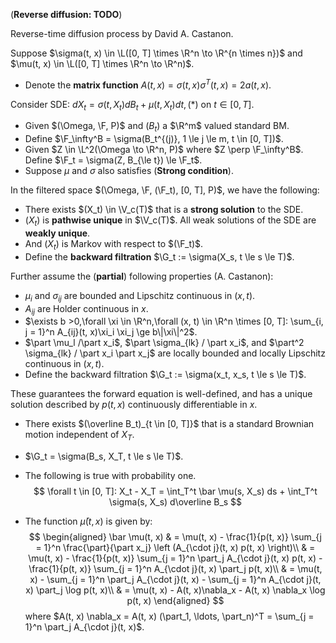 (**Reverse diffusion: TODO**)

Reverse-time diffusion process by David A. Castanon.

Suppose $\sigma(t, x) \in \L([0, T] \times \R^n \to \R^{n \times n})$ and $\mu(t, x) \in \L([0, T] \times \R^n \to \R^n)$.

- Denote the **matrix function** $A(t, x) = \sigma(t, x) \sigma^T(t, x) = 2a(t, x)$.

Consider SDE: $dX_t = \sigma(t, X_t) dB_t + \mu(t, X_t)dt, (*)$ on $t \in [0, T]$.

- Given $(\Omega, \F, P)$ and $(B_t)$ a $\R^m$ valued standard BM.
- Define $\F_\infty^B = \sigma(B_t^{(j)}, 1 \le j \le m, t \in [0, T])$.
- Given $Z \in \L^2(\Omega \to \R^n, P)$ where $Z \perp \F_\infty^B$. Define $\F_t = \sigma(Z, B_{\le t}) \le \F_t$.
- Suppose $\mu$ and $\sigma$ also satisfies (**Strong condition**).

In the filtered space $(\Omega, \F, (\F_t), [0, T], P)$, we have the following:

- There exists $(X_t) \in \V_c(T)$ that is a **strong solution** to the SDE.
- $(X_t)$ is **pathwise unique** in $\V_c(T)$. All weak solutions of the SDE are **weakly unique**.
- And $(X_t)$ is Markov with respect to $(\F_t)$.
- Define the **backward filtration** $\G_t := \sigma(X_s, t \le s \le T)$.

Further assume the (**partial**) following properties (A. Castanon):

- $\mu_i$ and $\sigma_{ij}$ are bounded and Lipschitz continuous in $(x, t)$.
- $A_{ij}$ are Holder continuous in $x$.
- $\exists b >0,\forall \xi \in \R^n,\forall (x, t) \in \R^n \times [0, T]: \sum_{i, j = 1}^n A_{ij}(t, x)\xi_i \xi_j \ge b\|\xi\|^2$.
- $\part \mu_l /\part x_i$, $\part \sigma_{lk} / \part x_i$, and $\part^2 \sigma_{lk} / \part x_i \part x_j$ are locally bounded and locally Lipschitz continuous in $(x, t)$.
- Define the backward filtration $\G_t := \sigma(x_t, x_s, t \le s \le T)$.

These guarantees the forward equation is well-defined, and has a unique solution described by $p(t, x)$ continuously differentiable in $x$.

- There exists $(\overline B_t)_{t \in [0, T]}$ that is a standard Brownian motion independent of $X_T$.

- $\G_t = \sigma(B_s, X_T, t \le s \le T)$.

- The following is true with probability one.
  $$
  \forall t \in [0, T]: X_t - X_T = \int_T^t \bar \mu(s, X_s) ds + \int_T^t \sigma(s, X_s) d\overline B_s
  $$

- The function $\bar \mu(t, x)$ is given by:
  $$
  \begin{aligned}
  \bar \mu(t, x) & = \mu(t, x) - \frac{1}{p(t, x)} \sum_{j = 1}^n \frac{\part}{\part x_j} \left (A_{\cdot j}(t, x) p(t, x) \right)\\
  & = \mu(t, x) - \frac{1}{p(t, x)} \sum_{j = 1}^n \part_j A_{\cdot j}(t, x) p(t, x) - \frac{1}{p(t, x)} \sum_{j = 1}^n A_{\cdot j}(t, x) \part_j p(t, x)\\
  & = \mu(t, x) - \sum_{j = 1}^n \part_j A_{\cdot j}(t, x) - \sum_{j = 1}^n A_{\cdot j}(t, x) \part_j \log p(t, x)\\
  & = \mu(t, x) - A(t, x)\nabla_x - A(t, x) \nabla_x \log p(t, x)
  \end{aligned}
  $$
  where $A(t, x) \nabla_x = A(t, x) (\part_1, \ldots, \part_n)^T = \sum_{j = 1}^n \part_j A_{\cdot j}(t, x)$.

